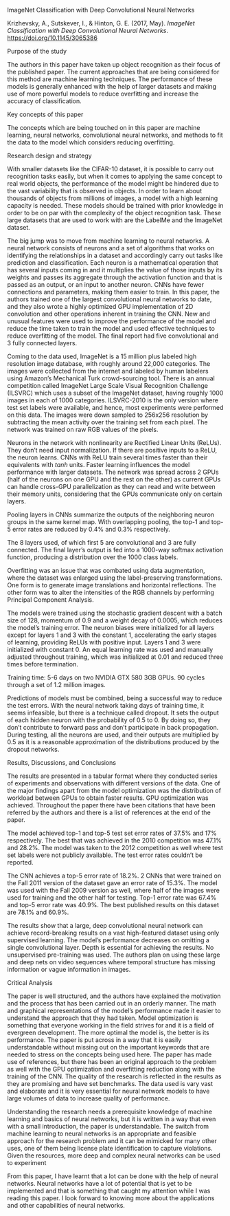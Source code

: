 <span class="underline">ImageNet Classification with Deep Convolutional
Neural Networks</span>

Krizhevsky, A., Sutskever, I., & Hinton, G. E. (2017, May). *ImageNet
Classification with Deep Convolutional Neural Networks*.
https://doi.org/10.1145/3065386

<span class="underline">Purpose of the study</span>

The authors in this paper have taken up object recognition as their
focus of the published paper. The current approaches that are being
considered for this method are machine learning techniques. The
performance of these models is generally enhanced with the help of
larger datasets and making use of more powerful models to reduce
overfitting and increase the accuracy of classification.

<span class="underline">Key concepts of this paper</span>

The concepts which are being touched on in this paper are machine
learning, neural networks, convolutional neural networks, and methods to
fit the data to the model which considers reducing overfitting.

<span class="underline">Research design and strategy</span>

With smaller datasets like the CIFAR-10 dataset, it is possible to carry
out recognition tasks easily, but when it comes to applying the same
concept to real world objects, the performance of the model might be
hindered due to the vast variability that is observed in objects. In
order to learn about thousands of objects from millions of images, a
model with a high learning capacity is needed. These models should be
trained with prior knowledge in order to be on par with the complexity
of the object recognition task. These large datasets that are used to
work with are the LabelMe and the ImageNet dataset.

The big jump was to move from machine learning to neural networks. A
neural network consists of neurons and a set of algorithms that works on
identifying the relationships in a dataset and accordingly carry out
tasks like prediction and classification. Each neuron is a mathematical
operation that has several inputs coming in and it multiplies the value
of those inputs by its weights and passes its aggregate through the
activation function and that is passed as an output, or an input to
another neuron. CNNs have fewer connections and parameters, making them
easier to train. In this paper, the authors trained one of the largest
convolutional neural networks to date, and they also wrote a highly
optimized GPU implementation of 2D convolution and other operations
inherent in training the CNN. New and unusual features were used to
improve the performance of the model and reduce the time taken to train
the model and used effective techniques to reduce overfitting of the
model. The final report had five convolutional and 3 fully connected
layers.

Coming to the data used, ImageNet is a 15 million plus labeled high
resolution image database, with roughly around 22,000 categories. The
images were collected from the internet and labeled by human labelers
using Amazon’s Mechanical Turk crowd-sourcing tool. There is an annual
competition called ImageNet Large Scale Visual Recognition Challenge
(ILSVRC) which uses a subset of the ImageNet dataset, having roughly
1000 images in each of 1000 categories. ILSVRC-2010 is the only version
where test set labels were available, and hence, most experiments were
performed on this data. The images were down sampled to 256x256
resolution by subtracting the mean activity over the training set from
each pixel. The network was trained on raw RGB values of the pixels.

Neurons in the network with nonlinearity are Rectified Linear Units
(ReLUs). They don’t need input normalization. If there are positive
inputs to a ReLU, the neuron learns. CNNs with ReLU train several times
faster than their equivalents with *tanh* units. Faster learning
influences the model performance with larger datasets. The network was
spread across 2 GPUs (half of the neurons on one GPU and the rest on the
other) as current GPUs can handle cross-GPU parallelization as they can
read and write between their memory units, considering that the GPUs
communicate only on certain layers.

Pooling layers in CNNs summarize the outputs of the neighboring neuron
groups in the same kernel map. With overlapping pooling, the top-1 and
top-5 error rates are reduced by 0.4% and 0.3% respectively.

The 8 layers used, of which first 5 are convolutional and 3 are fully
connected. The final layer’s output is fed into a 1000-way softmax
activation function, producing a distribution over the 1000 class
labels.

Overfitting was an issue that was combated using data augmentation,
where the dataset was enlarged using the label-preserving
transformations. One form is to generate image translations and
horizontal reflections. The other form was to alter the intensities of
the RGB channels by performing Principal Component Analysis.

The models were trained using the stochastic gradient descent with a
batch size of 128, momentum of 0.9 and a weight decay of 0.0005, which
reduces the model’s training error. The neuron biases were initialized
for all layers except for layers 1 and 3 with the constant 1,
accelerating the early stages of learning, providing ReLUs with positive
input. Layers 1 and 3 were initialized with constant 0. An equal
learning rate was used and manually adjusted throughout training, which
was initialized at 0.01 and reduced three times before termination.

Training time: 5-6 days on two NVIDIA GTX 580 3GB GPUs. 90 cycles
through a set of 1.2 million images.

Predictions of models must be combined, being a successful way to reduce
the test errors. With the neural network taking days of training time,
it seems infeasible, but there is a technique called dropout. It sets
the output of each hidden neuron with the probability of 0.5 to 0. By
doing so, they don’t contribute to forward pass and don’t participate in
back propagation. During testing, all the neurons are used, and their
outputs are multiplied by 0.5 as it is a reasonable approximation of the
distributions produced by the dropout networks.

<span class="underline">Results, Discussions, and Conclusions</span>

The results are presented in a tabular format where they conducted
series of experiments and observations with different versions of the
data. One of the major findings apart from the model optimization was
the distribution of workload between GPUs to obtain faster results. GPU
optimization was achieved. Throughout the paper there have been
citations that have been referred by the authors and there is a list of
references at the end of the paper.

The model achieved top-1 and top-5 test set error rates of 37.5% and 17%
respectively. The best that was achieved in the 2010 competition was
47.1% and 28.2%. The model was taken to the 2012 competition as well
where test set labels were not publicly available. The test error rates
couldn’t be reported.

The CNN achieves a top-5 error rate of 18.2%. 2 CNNs that were trained
on the Fall 2011 version of the dataset gave an error rate of 15.3%. The
model was used with the Fall 2009 version as well, where half of the
images were used for training and the other half for testing. Top-1
error rate was 67.4% and top-5 error rate was 40.9%. The best published
results on this dataset are 78.1% and 60.9%.

The results show that a large, deep convolutional neural network can
achieve record-breaking results on a vast high-featured dataset using
only supervised learning. The model’s performance decreases on omitting
a single convolutional layer. Depth is essential for achieving the
results. No unsupervised pre-training was used. The authors plan on
using these large and deep nets on video sequences where temporal
structure has missing information or vague information in images.

<span class="underline">Critical Analysis</span>

The paper is well structured, and the authors have explained the
motivation and the process that has been carried out in an orderly
manner. The math and graphical representations of the model’s
performance made it easier to understand the approach that they had
taken. Model optimization is something that everyone working in the
field strives for and it is a field of evergreen development. The more
optimal the model is, the better is its performance. The paper is put
across in a way that it is easily understandable without missing out on
the important keywords that are needed to stress on the concepts being
used here. The paper has made use of references, but there has been an
original approach to the problem as well with the GPU optimization and
overfitting reduction along with the training of the CNN. The quality of
the research is reflected in the results as they are promising and have
set benchmarks. The data used is vary vast and elaborate and it is very
essential for neural network models to have large volumes of data to
increase quality of performance.

Understanding the research needs a prerequisite knowledge of machine
learning and basics of neural networks, but it is written in a way that
even with a small introduction, the paper is understandable. The switch
from machine learning to neural networks is an appropriate and feasible
approach for the research problem and it can be mimicked for many other
uses, one of them being license plate identification to capture
violations. Given the resources, more deep and complex neural networks
can be used to experiment

From this paper, I have learnt that a lot can be done with the help of
neural networks. Neural networks have a lot of potential that is yet to
be implemented and that is something that caught my attention while I
was reading this paper. I look forward to knowing more about the
applications and other capabilities of neural networks.
